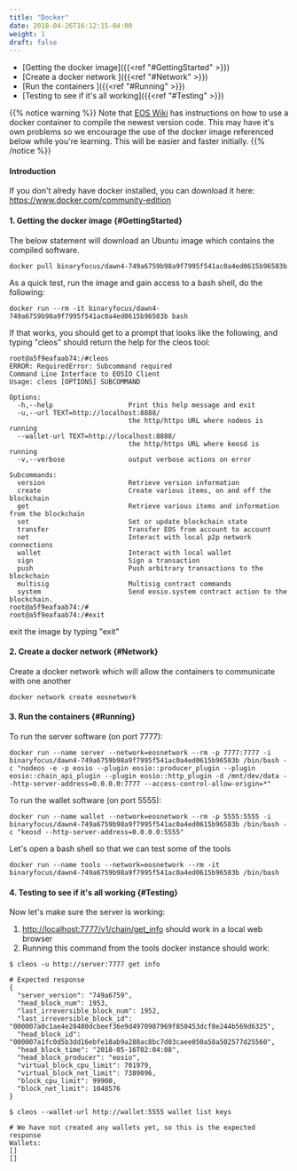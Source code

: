 ```yaml
---
title: "Docker"
date: 2018-04-26T16:12:15-04:00
weight: 1
draft: false
---
```


* [Getting the docker image]({{<ref "#GettingStarted" >}}) 
* [Create a docker network ]({{<ref "#Network" >}}) 
* [Run the containers ]({{<ref "#Running" >}}) 
* [Testing to see if it's all working]({{<ref "#Testing" >}}) 


{{% notice warning %}}
Note that [EOS Wiki](https://github.com/EOSIO/eos/wiki/Local-Environment#3-docker) has instructions on how to use a docker container to compile the newest version code. This may have it's own problems so we encourage the use of the docker image referenced below while you're learning. This will be easier and faster initially. 
{{% /notice %}}


#### Introduction

If you don't alredy have docker installed, you can download it here: https://www.docker.com/community-edition

#### 1. Getting the docker image {#GettingStarted}

The below statement will download an Ubuntu image which contains the compiled software. 

```
docker pull binaryfocus/dawn4-749a6759b98a9f7995f541ac0a4ed0615b96583b
```

As a quick test, run the image and gain access to a bash shell, do the following: 

```
docker run --rm -it binaryfocus/dawn4-749a6759b98a9f7995f541ac0a4ed0615b96583b bash
```

If that works, you should get to a prompt that looks like the following, and typing "cleos" should return the help for the cleos tool:

```
root@a5f9eafaab74:/#cleos
ERROR: RequiredError: Subcommand required
Command Line Interface to EOSIO Client
Usage: cleos [OPTIONS] SUBCOMMAND

Options:
  -h,--help                   Print this help message and exit
  -u,--url TEXT=http://localhost:8888/
                              the http/https URL where nodeos is running
  --wallet-url TEXT=http://localhost:8888/
                              the http/https URL where keosd is running
  -v,--verbose                output verbose actions on error

Subcommands:
  version                     Retrieve version information
  create                      Create various items, on and off the blockchain
  get                         Retrieve various items and information from the blockchain
  set                         Set or update blockchain state
  transfer                    Transfer EOS from account to account
  net                         Interact with local p2p network connections
  wallet                      Interact with local wallet
  sign                        Sign a transaction
  push                        Push arbitrary transactions to the blockchain
  multisig                    Multisig contract commands
  system                      Send eosio.system contract action to the blockchain.
root@a5f9eafaab74:/#
root@a5f9eafaab74:/#exit
```

exit the image by typing "exit"

#### 2. Create a docker network {#Network}

Create a docker network which will allow the containers to communicate with one another

```
docker network create eosnetwork
```


#### 3. Run the containers {#Running}

To run the server software (on port 7777): 

```
docker run --name server --network=eosnetwork --rm -p 7777:7777 -i binaryfocus/dawn4-749a6759b98a9f7995f541ac0a4ed0615b96583b /bin/bash -c "nodeos -e -p eosio --plugin eosio::producer_plugin --plugin eosio::chain_api_plugin --plugin eosio::http_plugin -d /mnt/dev/data --http-server-address=0.0.0.0:7777 --access-control-allow-origin=*"
```

To run the wallet software (on port 5555): 

```
docker run --name wallet --network=eosnetwork --rm -p 5555:5555 -i binaryfocus/dawn4-749a6759b98a9f7995f541ac0a4ed0615b96583b /bin/bash -c "keosd --http-server-address=0.0.0.0:5555"
```

Let's open a bash shell so that we can test some of the tools

```
docker run --name tools --network=eosnetwork --rm -it binaryfocus/dawn4-749a6759b98a9f7995f541ac0a4ed0615b96583b /bin/bash 
```

#### 4. Testing to see if it's all working {#Testing}

Now let's make sure the server is working:

1. [http://localhost:7777/v1/chain/get_info](http://localhost:7777/v1/chain/get_info) should work in a local web browser
2. Running this command from the tools docker instance should work:

```
$ cleos -u http://server:7777 get info

# Expected response
{
  "server_version": "749a6759",
  "head_block_num": 1953,
  "last_irreversible_block_num": 1952,
  "last_irreversible_block_id": "000007a0c1ae4e28480dcbeef36e9d4970987969f850453dcf8e244b569d6325",
  "head_block_id": "000007a1fc0d5b3dd16ebfe18ab9a288ac8bc7d03caee050a58a502577d25560",
  "head_block_time": "2018-05-16T02:04:08",
  "head_block_producer": "eosio",
  "virtual_block_cpu_limit": 701979,
  "virtual_block_net_limit": 7389096,
  "block_cpu_limit": 99900,
  "block_net_limit": 1048576
}
```

```
$ cleos --wallet-url http://wallet:5555 wallet list keys

# We have not created any wallets yet, so this is the expected response
Wallets:
[]
[]
```



